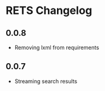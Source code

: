 # RETS Changelog

## 0.0.8 
* Removing lxml from requirements

## 0.0.7
* Streaming search results

